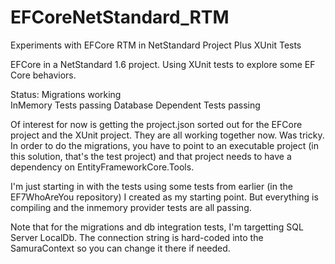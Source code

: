 # EFCoreNetStandard_RTM
Experiments with EFCore RTM in NetStandard Project Plus XUnit Tests

EFCore in a NetStandard 1.6 project.
Using XUnit tests to explore some EF Core behaviors.

Status:
Migrations working  
InMemory Tests passing
Database Dependent Tests passing

Of interest for now is getting the project.json sorted out for the EFCore project and the XUnit project. They are all working together now. Was tricky. In order to do the migrations, you have to point to an executable project (in this solution, that's the test project) and that project needs to have a dependency on EntityFrameworkCore.Tools.

I'm just starting in with the tests using some tests from earlier (in the EF7WhoAreYou repository) I created as my starting point. 
But everything is compiling and the inmemory provider tests are all passing.

Note that for the migrations and db integration tests, I'm targetting SQL Server LocalDb. The connection string is hard-coded into the SamuraContext so you can change it there if needed.


